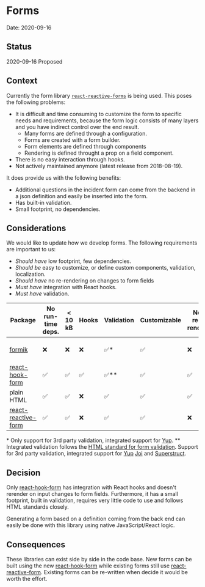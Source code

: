 # Forms

Date: 2020-09-16

## Status

2020-09-16 Proposed

## Context

Currently the form library [`react-reactive-forms`](https://github.com/bietkul/react-reactive-form) is being used. This poses the following problems:

- It is difficult and time consuming to customize the form to specific needs and requirements, because the form logic consists of many layers and you have indirect control over the end result.
  - Many forms are defined through a configuration.
  - Forms are created with a form builder.
  - Form elements are defined through components
  - Rendering is defined throught a prop on a field component.
- There is no easy interaction through hooks.
- Not actively maintained anymore (latest release from 2018-08-19).

It does provide us with the following benefits:

- Additional questions in the incident form can come from the backend in a json definition and easily be inserted into the form.
- Has built-in validation.
- Small footprint, no dependencies.

## Considerations

We would like to update how we develop forms. The following requirements are
important to us:

- *Should have* low footprint, few dependencies.
- *Should be* easy to customize, or define custom components, validation, localization.
- *Should have* no re-rendering on changes to form fields
- *Must have* integration with React hooks.
- *Must have* validation.


| Package                                                               | No run-time deps. | < 10 kB | Hooks | Validation | Customizable | No re-render | Stargazers | Updated        |
| --------------------------------------------------------------------- | ---------------- | -------- | ----- | ---------- | ------------ | ------------ | ---------- | -------------- |
| [formik](https://github.com/jaredpalmer/formik)                       | ❌                | ❌        | ❌     | ✅*         | ✅            | ❌            | 24.5k      | 2 months ago   |
| [react-hook-form](https://github.com/react-hook-form/react-hook-form) | ✅                | ✅        | ✅     | ✅**        | ✅            | ✅            | 14.1k      | recently       |
| plain HTML                                                            | ✅                | ✅        | ❌     | ✅          | ✅            | ✅            | –          | –              |
| [react-reactive-form](https://github.com/bietkul/react-reactive-form) | ✅                | ✅        | ❌     | ✅          | ✅            | ❌            | 250        | 25 months ago  |

\* Only support for 3rd party validation, integrated support for [Yup](https://github.com/jquense/yup).
** Integrated validation follows the [HTML standard for form validation](https://developer.mozilla.org/en-US/docs/Learn/HTML/Forms/Form_validation). Support for 3rd party validation, integrated support for [Yup](https://github.com/jquense/yup) [Joi](https://github.com/hapijs/joi) and [Superstruct](https://github.com/ianstormtaylor/superstruct).

## Decision

Only [react-hook-form](https://github.com/react-hook-form/react-hook-form) has integration with React hooks and doesn't rerender on input changes to form fields. Furthermore, it has a small footprint, built in validation, requires very little code to use and follows HTML standards closely.

Generating a form based on a definition coming from the back end can easily be done with this library using native JavaScript/React logic.

## Consequences

These libraries can exist side by side in the code base. New forms can be built using the new [react-hook-form](https://github.com/react-hook-form/react-hook-form) while existing forms still use [react-reactive-form](https://github.com/bietkul/react-reactive-form). Existing forms can be re-written when decide it would be worth the effort.
